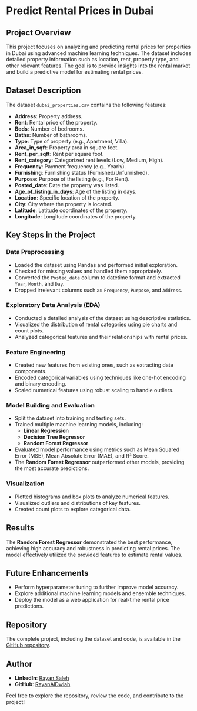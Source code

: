 # Predict Rental Prices in Dubai

## Project Overview
This project focuses on analyzing and predicting rental prices for properties in Dubai using advanced machine learning techniques. The dataset includes detailed property information such as location, rent, property type, and other relevant features. The goal is to provide insights into the rental market and build a predictive model for estimating rental prices.

## Dataset Description
The dataset `dubai_properties.csv` contains the following features:
- **Address**: Property address.
- **Rent**: Rental price of the property.
- **Beds**: Number of bedrooms.
- **Baths**: Number of bathrooms.
- **Type**: Type of property (e.g., Apartment, Villa).
- **Area_in_sqft**: Property area in square feet.
- **Rent_per_sqft**: Rent per square foot.
- **Rent_category**: Categorized rent levels (Low, Medium, High).
- **Frequency**: Payment frequency (e.g., Yearly).
- **Furnishing**: Furnishing status (Furnished/Unfurnished).
- **Purpose**: Purpose of the listing (e.g., For Rent).
- **Posted_date**: Date the property was listed.
- **Age_of_listing_in_days**: Age of the listing in days.
- **Location**: Specific location of the property.
- **City**: City where the property is located.
- **Latitude**: Latitude coordinates of the property.
- **Longitude**: Longitude coordinates of the property.

## Key Steps in the Project

### Data Preprocessing
- Loaded the dataset using Pandas and performed initial exploration.
- Checked for missing values and handled them appropriately.
- Converted the `Posted_date` column to datetime format and extracted `Year`, `Month`, and `Day`.
- Dropped irrelevant columns such as `Frequency`, `Purpose`, and `Address`.

### Exploratory Data Analysis (EDA)
- Conducted a detailed analysis of the dataset using descriptive statistics.
- Visualized the distribution of rental categories using pie charts and count plots.
- Analyzed categorical features and their relationships with rental prices.

### Feature Engineering
- Created new features from existing ones, such as extracting date components.
- Encoded categorical variables using techniques like one-hot encoding and binary encoding.
- Scaled numerical features using robust scaling to handle outliers.

### Model Building and Evaluation
- Split the dataset into training and testing sets.
- Trained multiple machine learning models, including:
    - **Linear Regression**
    - **Decision Tree Regressor**
    - **Random Forest Regressor**
- Evaluated model performance using metrics such as Mean Squared Error (MSE), Mean Absolute Error (MAE), and R² Score.
- The **Random Forest Regressor** outperformed other models, providing the most accurate predictions.

### Visualization
- Plotted histograms and box plots to analyze numerical features.
- Visualized outliers and distributions of key features.
- Created count plots to explore categorical data.

## Results
The **Random Forest Regressor** demonstrated the best performance, achieving high accuracy and robustness in predicting rental prices. The model effectively utilized the provided features to estimate rental values.

## Future Enhancements
- Perform hyperparameter tuning to further improve model accuracy.
- Explore additional machine learning models and ensemble techniques.
- Deploy the model as a web application for real-time rental price predictions.

## Repository
The complete project, including the dataset and code, is available in the [GitHub repository](https://github.com/RayanAlDwlah/predict-Rental-Dubai).

## Author
- **LinkedIn**: [Rayan Saleh](https://www.linkedin.com/in/rayan-saleh-b12a3132a)
- **GitHub**: [RayanAlDwlah](https://github.com/RayanAlDwlah)

Feel free to explore the repository, review the code, and contribute to the project!
